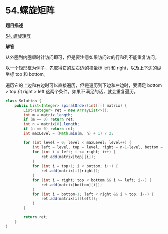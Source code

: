 # 54.螺旋矩阵

**题目描述**

[54. 螺旋矩阵](https://leetcode-cn.com/problems/spiral-matrix/)

**解答**

从外圈到内圈顺时针访问即可，但是要注意如果访问过的行和列不能重复访问。

以一个矩形框为例子，先取得它的左右边的横坐标 left 和 right，以及上下边的纵坐标 top 和 bottom。

遍历它的上边和右边时可以直接遍历，但是遍历到下边和左边时，要满足 bottom > top 和 right > left 这两个条件。如果不满足的话，就会重复遍历。

```java
class Solution {
    public List<Integer> spiralOrder(int[][] matrix) {
        List<Integer> ret = new ArrayList<>();
        int m = matrix.length;
        if (m == 0) return ret;
        int n = matrix[0].length;
        if (n == 0) return ret;
        int maxLevel = (Math.min(m, n) + 1) / 2;

        for (int level = 0; level < maxLevel; level++) {
            int left = level, top = level, right = n-1-level, bottom = m-1-level;
            for (int i = left; i <= right; i++) {
                ret.add(matrix[top][i]);
            }
            for (int i = top+1; i < bottom; i++) {
                ret.add(matrix[i][right]);
            }
            for (int i = right; top < bottom && i >= left; i--) {
                ret.add(matrix[bottom][i]);
            }
            for (int i = bottom-1; left < right && i > top; i--) {
                ret.add(matrix[i][left]);
            }
        }

        return ret;
    }
}
```